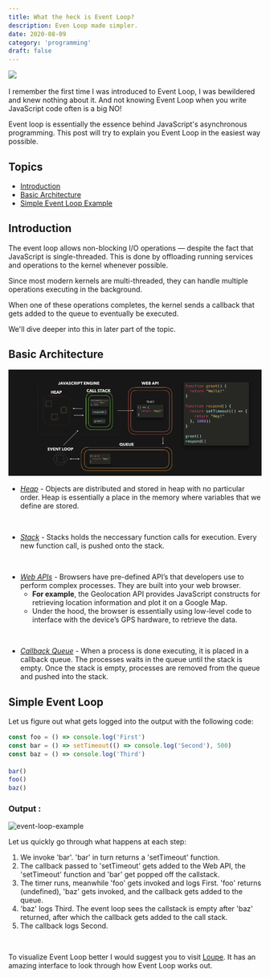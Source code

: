 ```yaml
---
title: What the heck is Event Loop?
description: Even Loop made simpler.
date: 2020-08-09
category: 'programming'
draft: false
---
```


![](https://res.cloudinary.com/practicaldev/image/fetch/s--44yasyNX--/c_limit%2Cf_auto%2Cfl_progressive%2Cq_66%2Cw_880/https://devtolydiahallie.s3-us-west-1.amazonaws.com/gid1.6.gif)

I remember the first time I was introduced to Event Loop, I was bewildered and knew nothing about it. And not knowing Event Loop when you write JavaScript code often is a big NO!

Event loop is essentially the essence behind JavaScript's asynchronous programming. This post will try to explain you Event Loop in the easiest way possible.

## Topics

- <a href="#introduction">Introduction</a>
- <a href="#architecture">Basic Architecture</a>
- <a href="#example">Simple Event Loop Example</a>

## <div id="introduction">Introduction</div>

The event loop allows non-blocking I/O operations — despite the fact that JavaScript is single-threaded. This is done by offloading running services and operations to the kernel whenever possible.

Since most modern kernels are multi-threaded, they can handle multiple operations executing in the background.

When one of these operations completes, the kernel sends a callback that gets added to the queue to eventually be executed.

We'll dive deeper into this in later part of the topic.

## <div id="architecture">Basic Architecture</div>

![arch](./assets/event-loop.png)

- <u><i>Heap</i></u> - Objects are distributed and stored in heap with no particular order. Heap is essentially a place in the memory where variables that we define are stored.

<br/>

- <u><i>Stack</i></u> - Stacks holds the neccessary function calls for execution. Every new function call, is pushed onto the stack.

<br/>

- <u><i>Web APIs</i></u> - Browsers have pre-defined API’s that developers use to perform complex processes. They are built into your web browser.
  - **For example**, the Geolocation API provides JavaScript constructs for retrieving location information and plot it on a Google Map.
  - Under the hood, the browser is essentially using low-level code to interface with the device’s GPS hardware, to retrieve the data.

<br/>

- <u><i>Callback Queue</i></u> - When a process is done executing, it is placed in a callback queue. The processes waits in the queue until the stack is empty. Once the stack is empty, processes are removed from the queue and pushed into the stack.

## <div id="example">Simple Event Loop</div>

Let us figure out what gets logged into the output with the following code:

```javascript
const foo = () => console.log('First')
const bar = () => setTimeout(() => console.log('Second'), 500)
const baz = () => console.log('Third')

bar()
foo()
baz()
```

### Output :

![event-loop-example](https://res.cloudinary.com/practicaldev/image/fetch/s--BLtCLQcd--/c_limit%2Cf_auto%2Cfl_progressive%2Cq_66%2Cw_880/https://devtolydiahallie.s3-us-west-1.amazonaws.com/gif14.1.gif)

Let us quickly go through what happens at each step:

1. We invoke 'bar'. 'bar' in turn returns a 'setTimeout' function.
2. The callback passed to 'setTimeout' gets added to the Web API, the 'setTimeout' function and 'bar' get popped off the callstack.
3. The timer runs, meanwhile 'foo' gets invoked and logs First. 'foo' returns (undefined), 'baz' gets invoked, and the callback gets added to the queue.
4. 'baz' logs Third. The event loop sees the callstack is empty after 'baz' returned, after which the callback gets added to the call stack.
5. The callback logs Second.

<br/>

To visualize Event Loop better I would suggest you to visit [Loupe](http://latentflip.com/loupe/?code=JC5vbignYnV0dG9uJywgJ2NsaWNrJywgZnVuY3Rpb24gb25DbGljaygpIHsKICAgIHNldFRpbWVvdXQoZnVuY3Rpb24gdGltZXIoKSB7CiAgICAgICAgY29uc29sZS5sb2coJ1lvdSBjbGlja2VkIHRoZSBidXR0b24hJyk7ICAgIAogICAgfSwgMjAwMCk7Cn0pOwoKY29uc29sZS5sb2coIkhpISIpOwoKc2V0VGltZW91dChmdW5jdGlvbiB0aW1lb3V0KCkgewogICAgY29uc29sZS5sb2coIkNsaWNrIHRoZSBidXR0b24hIik7Cn0sIDUwMDApOwoKY29uc29sZS5sb2coIldlbGNvbWUgdG8gbG91cGUuIik7!!!PGJ1dHRvbj5DbGljayBtZSE8L2J1dHRvbj4%3D). It has an amazing interface to look through how Event Loop works out.
